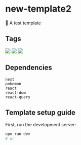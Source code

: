 # new-template2

🚀 A test template


## Tags

![](https://img.shields.io/badge/-next.js-informational)
![](https://img.shields.io/badge/-react%20query-informational)
![](https://img.shields.io/badge/-react-informational)


## Dependencies

`next`<br/>
`pokemon`<br/>
`react`<br/>
`react-dom`<br/>
`react-query`<br/>


## Template setup guide

First, run the development server:

```bash
npm run dev
# or